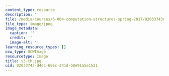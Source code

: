 ```yaml
---
content_type: resource
description: ''
file: /media/courses/6-004-computation-structures-spring-2017/82033743d4ec686c241db8e91a5e1531_v3-th.jpg
file_type: image/jpeg
image_metadata:
  caption: ''
  credit: ''
  image-alt: ''
learning_resource_types: []
ocw_type: OCWImage
resourcetype: Image
title: v3-th.jpg
uid: 82033743-d4ec-686c-241d-b8e91a5e1531
---
```

